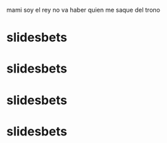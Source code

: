 mami soy el rey no va haber quien me saque del trono
# slidesbets
# slidesbets
# slidesbets
# slidesbets
